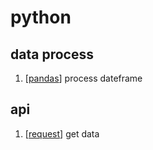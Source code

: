 # python

## data process
1. [[pandas]] process dateframe 

## api 
1. [[request]] get data

[//begin]: # "Autogenerated link references for markdown compatibility"
[pandas]: pandas "pandas"
[request]: request "request"
[//end]: # "Autogenerated link references"